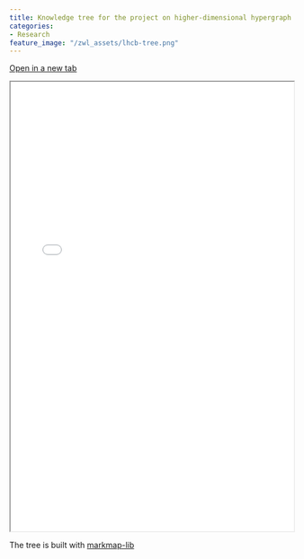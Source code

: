 ```yaml
---
title: Knowledge tree for the project on higher-dimensional hypergraph product code
categories:
- Research
feature_image: "/zwl_assets/lhcb-tree.png"
---
```



<!-- more -->


<a target="_blank" href="/zwl_assets/lhcb-tree.html">Open in a new tab</a>

<iframe width="100%" height="800" src = "/zwl_assets/lhcb-tree.html"></iframe>

The tree is built with [markmap-lib](https://markmap.js.org/)
